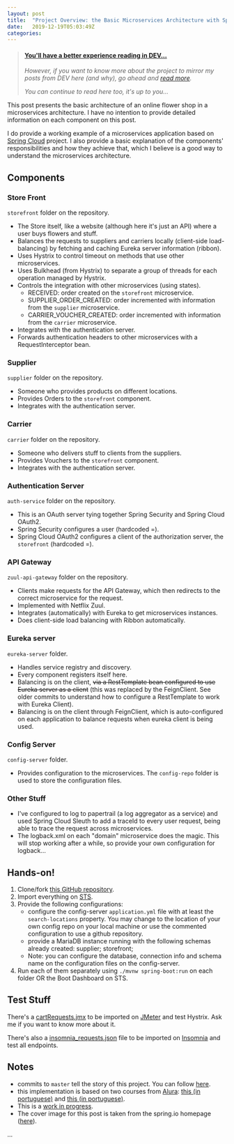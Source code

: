```yaml
---
layout: post
title:  "Project Overview: the Basic Microservices Architecture with Spring Cloud"
date:   2019-12-19T05:03:49Z
categories: 
---
```


> <div class=card><div class=container><h4><b><a href="https://dev.to/brunodrugowick/project-overview-the-basic-microservices-architecture-with-spring-cloud-2e8e">You'll have a better experience reading in DEV...</a></b></h4><i><p>However, if you want to know more about the project to mirror my posts from DEV here (and why), go ahead and <a href="https://dev.to/brunodrugowick/project-overview-the-basic-microservices-architecture-with-spring-cloud-2e8e">read more</a>.</p><p>You can continue to read here too, it's up to you...</p></i></div></div>
<p>This post presents the basic architecture of an online flower shop in a microservices architecture. I have no intention to provide detailed information on each component on this post.</p>

<p>I do provide a working example of a microservices application based on <a href="https://spring.io/projects/spring-cloud">Spring Cloud</a> project. I also provide a basic explanation of the components' responsibilities and how they achieve that, which I believe is a good way to understand the microservices architecture.</p>

<h2>
 <a name="components" href="#components">
 </a>
 Components
</h2>

<h3>
 <a name="store-front" href="#store-front">
 </a>
 Store Front
</h3>

<p><code>storefront</code> folder on the repository.</p>

<ul>
<li>The Store itself, like a website (although here it's just an API) where a user buys flowers and stuff.</li>
<li>Balances the requests to suppliers and carriers locally (client-side load-balancing) by fetching and caching Eureka server information (ribbon).</li>
<li>Uses Hystrix to control timeout on methods that use other microservices.</li>
<li>Uses Bulkhead (from Hystrix) to separate a group of threads for each operation managed by Hystrix.</li>
<li>Controls the integration with other microservices (using states).

<ul>
<li>RECEIVED: order created on the <code>storefront</code> microservice.</li>
<li>SUPPLIER_ORDER_CREATED: order incremented with information from the <code>supplier</code> microservice.</li>
<li>CARRIER_VOUCHER_CREATED: order incremented with information from the <code>carrier</code> microservice.</li>
</ul>


</li>
<li>Integrates with the authentication server.</li>
<li>Forwards authentication headers to other microservices with a RequestInterceptor bean.</li>
</ul>

<h3>
 <a name="supplier" href="#supplier">
 </a>
 Supplier
</h3>

<p><code>supplier</code> folder on the repository.</p>

<ul>
<li>Someone who provides products on different locations.</li>
<li>Provides Orders to the <code>storefront</code> component.</li>
<li>Integrates with the authentication server.</li>
</ul>

<h3>
 <a name="carrier" href="#carrier">
 </a>
 Carrier
</h3>

<p><code>carrier</code> folder on the repository.</p>

<ul>
<li>Someone who delivers stuff to clients from the suppliers.</li>
<li>Provides Vouchers to the <code>storefront</code> component.</li>
<li>Integrates with the authentication server.</li>
</ul>

<h3>
 <a name="authentication-server" href="#authentication-server">
 </a>
 Authentication Server
</h3>

<p><code>auth-service</code> folder on the repository.</p>

<ul>
<li>This is an OAuth server tying together Spring Security and Spring Cloud OAuth2.</li>
<li>Spring Security configures a user (hardcoded =).</li>
<li>Spring Cloud OAuth2 configures a client of the authorization server, the <code>storefront</code> (hardcoded =).</li>
</ul>

<h3>
 <a name="api-gateway" href="#api-gateway">
 </a>
 API Gateway
</h3>

<p><code>zuul-api-gateway</code> folder on the repository.</p>

<ul>
<li>Clients make requests for the API Gateway, which then redirects to the correct microservice for the request.</li>
<li>Implemented with Netflix Zuul.</li>
<li>Integrates (automatically) with Eureka to get microservices instances.</li>
<li>Does client-side load balancing with Ribbon automatically.</li>
</ul>

<h3>
 <a name="eureka-server" href="#eureka-server">
 </a>
 Eureka server
</h3>

<p><code>eureka-server</code> folder.</p>

<ul>
<li>Handles service registry and discovery.</li>
<li>Every component registers itself here.</li>
<li>Balancing is on the client, <del>via a RestTemplate bean configured to use Eureka server as a client</del> (this was replaced by the FeignClient. See older commits to understand how to configure a RestTemplate to work with Eureka Client).</li>
<li>Balancing is on the client through FeignClient, which is auto-configured on each application to balance requests when eureka client is being used.</li>
</ul>

<h3>
 <a name="config-server" href="#config-server">
 </a>
 Config Server
</h3>

<p><code>config-server</code> folder.</p>

<ul>
<li>Provides configuration to the microservices. The <code>config-repo</code> folder is used to store the configuration files.</li>
</ul>

<h3>
 <a name="other-stuff" href="#other-stuff">
 </a>
 Other Stuff
</h3>

<ul>
<li>I've configured to log to papertrail (a log aggregator as a service) and used Spring Cloud Sleuth to add a traceId to every user request, being able to trace the request across microservices.</li>
<li>The logback.xml on each "domain" microservice does the magic. This will stop working after a while, so provide your own configuration for logback...</li>
</ul>

<h2>
 <a name="handson" href="#handson">
 </a>
 Hands-on!
</h2>

<ol>
<li>Clone/fork <a href="https://github.com/brunodrugowick/microservices-flowershop">this GitHub repository</a>.</li>
<li>Import everything on <a href="https://spring.io/tools">STS</a>.</li>
<li>Provide the following configurations:

<ul>
<li>configure the config-server <code>application.yml</code> file with at least the <code>search-locations</code> property. You may change to the location of your own config repo on your local machine or use the commented configuration to use a github repository.</li>
<li>provide a MariaDB instance running with the following schemas already created: supplier; storefront; </li>
<li>Note: you can configure the database, connection info and schema name on the configuration files on the config-server.</li>
</ul>
</li>
<li>Run each of them separately using <code>./mvnw spring-boot:run</code> on each folder OR the Boot Dashboard on STS.</li>
</ol>

<h2>
 <a name="test-stuff" href="#test-stuff">
 </a>
 Test Stuff
</h2>

<p>There's a <a href="https://github.com/brunodrugowick/microservices-flowershop/blob/master/README/cartRequests.jmx">cartRequests.jmx</a> to be imported on <a href="https://jmeter.apache.org/">JMeter</a> and test Hystrix. Ask me if you want to know more about it.</p>

<p>There's also a <a href="https://github.com/brunodrugowick/microservices-flowershop/blob/master/README/insomnia_requests.json">insomnia_requests.json</a> file to be imported on <a href="https://insomnia.rest/download/">Insomnia</a> and test all endpoints.</p>

<h2>
 <a name="notes" href="#notes">
 </a>
 Notes
</h2>

<ul>
<li>commits to <code>master</code> tell the story of this project. You can follow <a href="https://github.com/brunodrugowick/microservices-flowershop/commits/master">here</a>.</li>
<li>this implementation is based on two courses from <a href="https://www.alura.com.br/">Alura</a>: <a href="https://www.alura.com.br/curso-online-microservices-spring-cloud-service-registry-config-server">this (in portuguese)</a> and <a href="https://www.alura.com.br/curso-online-microservices-spring-cloud-circuit-breaker-api-gateway">this (in portuguese)</a>.</li>
<li>This is a <a href="https://github.com/brunodrugowick/microservices-flowershop/issues">work in progress</a>.</li>
<li>The cover image for this post is taken from the spring.io homepage (<a href="https://spring.io/img/homepage/diagram-distributed-systems.svg">here</a>).</li>
</ul>...